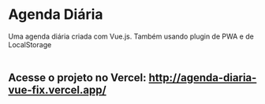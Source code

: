 # Agenda Diária
Uma agenda diária criada com Vue.js. Também usando plugin de PWA e de LocalStorage
<br><br>
## Acesse o projeto no Vercel: http://agenda-diaria-vue-fix.vercel.app/
